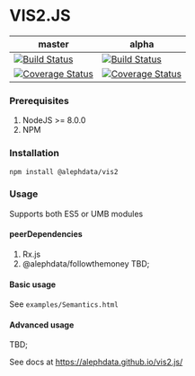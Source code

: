 # VIS2.JS

master|alpha
------|-----
[![Build Status](https://travis-ci.org/alephdata/vis2.js.svg?branch=master)](https://travis-ci.org/alephdata/vis2.js)|[![Build Status](https://travis-ci.org/alephdata/vis2.js.svg?branch=alpha)](https://travis-ci.org/alephdata/vis2.js)
[![Coverage Status](https://coveralls.io/repos/github/alephdata/vis2.js/badge.svg?branch=master)](https://coveralls.io/github/alephdata/vis2.js?branch=master) | [![Coverage Status](https://coveralls.io/repos/github/alephdata/vis2.js/badge.svg?branch=master)](https://coveralls.io/github/alephdata/vis2.js?branch=alpha)


### Prerequisites 
 1. NodeJS >= 8.0.0
 2. NPM 

### Installation 

`npm install @alephdata/vis2`

### Usage  

Supports both ES5 or UMB modules

#### peerDependencies

1. Rx.js
2. @alephdata/followthemoney
TBD;

#### Basic usage
See `examples/Semantics.html`

#### Advanced usage

TBD;

See docs at https://alephdata.github.io/vis2.js/

